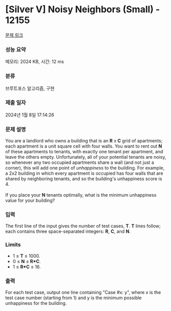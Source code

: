 # [Silver V] Noisy Neighbors (Small) - 12155 

[문제 링크](https://www.acmicpc.net/problem/12155) 

### 성능 요약

메모리: 2024 KB, 시간: 12 ms

### 분류

브루트포스 알고리즘, 구현

### 제출 일자

2024년 1월 8일 17:14:26

### 문제 설명

<p>You are a landlord who owns a building that is an <strong>R</strong> x <strong>C</strong> grid of apartments; each apartment is a unit square cell with four walls. You want to rent out <strong>N</strong> of these apartments to tenants, with exactly one tenant per apartment, and leave the others empty. Unfortunately, all of your potential tenants are noisy, so whenever any two occupied apartments share a wall (and not just a corner), this will add one point of <em>unhappiness</em> to the building. For example, a 2x2 building in which every apartment is occupied has four walls that are shared by neighboring tenants, and so the building's unhappiness score is 4.<br>
<br>
If you place your <strong>N</strong> tenants optimally, what is the minimum unhappiness value for your building?</p>

### 입력 

 <p>The first line of the input gives the number of test cases, <strong>T</strong>. <strong>T</strong> lines follow; each contains three space-separated integers: <strong>R</strong>, <strong>C</strong>, and <strong>N</strong>.</p>

<h3>Limits</h3>

<ul>
	<li>1 ≤ <strong>T</strong> ≤ 1000.</li>
	<li>0 ≤ <strong>N</strong> ≤ <strong>R*C</strong>.</li>
	<li>1 ≤ <strong>R*C</strong> ≤ 16.</li>
</ul>

### 출력 

 <p>For each test case, output one line containing "Case #x: y", where x is the test case number (starting from 1) and y is the minimum possible unhappiness for the building.</p>

